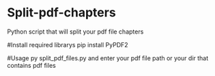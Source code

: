 # Split-pdf-chapters
Python script that will split your pdf file chapters 

#Install required librarys
pip install PyPDF2

#Usage
py split_pdf_files.py
and enter your pdf file path or your dir that contains pdf files
